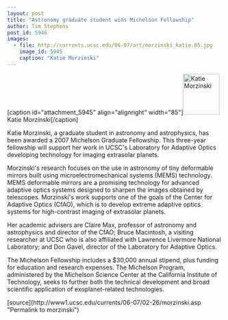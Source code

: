 ```yaml
---
layout: post
title: "Astronomy graduate student wins Michelson Fellowship"
author: Tim Stephens
post_id: 5946
images:
  - file: http://currents.ucsc.edu/06-07/art/morzinski_katie.85.jpg
    image_id: 5945
    caption: "Katie Morzinski"
---
```


[caption id="attachment_5945" align="alignright" width="85"]<a href="http://localhost/mysite/wp-content/uploads/2007/02/morzinski_katie.85.jpg"><img class="size-full wp-image-5945" src="http://localhost/mysite/wp-content/uploads/2007/02/morzinski_katie.85.jpg" alt="Katie Morzinski" width="85" height="95" /></a>Katie Morzinski[/caption]
<a name="content" id="content"></a>
<p>
  Katie Morzinski, a graduate student in astronomy and astrophysics, has been awarded a 2007 Michelson Graduate Fellowship. This three-year fellowship will support her work in UCSC's Laboratory for Adaptive Optics developing technology for imaging extrasolar planets.
</p>
<p>
  Morzinski's research focuses on the use in astronomy of tiny deformable mirrors built using microelectromechanical systems (MEMS) technology. MEMS deformable mirrors are a promising technology for advanced adaptive optics systems designed to sharpen the images obtained by telescopes. Morzinski's work supports one of the goals of the Center for Adaptive Optics (CfAO), which is to develop extreme adaptive optics systems for high-contrast imaging of extrasolar planets.
</p>
<p>
  Her academic advisers are Claire Max, professor of astronomy and astrophysics and director of the CfAO; Bruce Macintosh, a visiting researcher at UCSC who is also affiliated with Lawrence Livermore National Laboratory; and Don Gavel, director of the Laboratory for Adaptive Optics.
</p>
<p>
  The Michelson Fellowship includes a $30,000 annual stipend, plus funding for education and research expenses. The Michelson Program, administered by the Michelson Science Center at the California Institute of Technology, seeks to further both the technical development and broad scientific application of exoplanet-related technologies.
</p>
[source](http://www1.ucsc.edu/currents/06-07/02-26/morzinski.asp "Permalink to morzinski")
